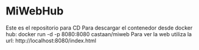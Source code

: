 # MiWebHub
Este es el repositorio para CD
Para descargar el contenedor desde docker hub:
docker run -d -p 8080:8080 castaan/miweb
Para ver la web utiliza la url: 
http://localhost:8080/index.html

